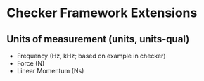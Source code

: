 Checker Framework Extensions
============================

Units of measurement (units, units-qual)
----------------------------------------

- Frequency (Hz, kHz; based on example in checker)
- Force (N)
- Linear Momentum (Ns)
